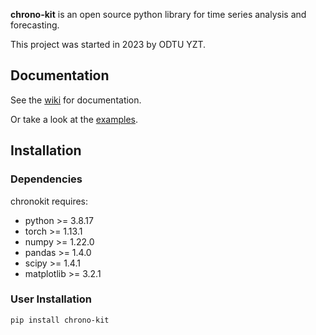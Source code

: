 **chrono-kit** is an open source python library for time series analysis and forecasting.

This project was started in 2023 by ODTU YZT.
## Documentation
See the [wiki](https://github.com/odtuyzt/time-series-analysis/wiki) for documentation.

Or take a look at the [examples](https://github.com/odtuyzt/time-series-analysis/tree/main/examples).

## Installation

### Dependencies

chronokit requires:
* python >= 3.8.17
* torch >= 1.13.1
* numpy >= 1.22.0
* pandas >= 1.4.0
* scipy >= 1.4.1
* matplotlib >= 3.2.1

### User Installation

    pip install chrono-kit
